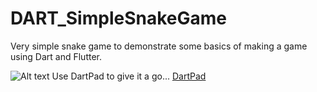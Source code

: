 # DART_SimpleSnakeGame
Very simple snake game to demonstrate some basics of making a game using Dart and Flutter.

![Alt text](https://i.imgur.com/WRt2EcM.png)
Use DartPad to give it a go... [DartPad](https://dartpad.dev/?id=89312e96f3cdeff18052482edef92723)

